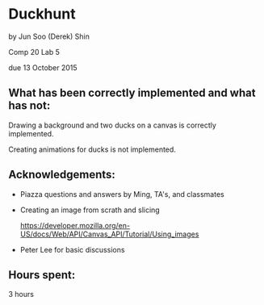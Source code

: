 # Duckhunt

by Jun Soo (Derek) Shin

Comp 20 Lab 5

due 13 October 2015

## What has been correctly implemented and what has not:

Drawing a background and two ducks on a canvas is correctly implemented.

Creating animations for ducks is not implemented.

## Acknowledgements: 

- Piazza questions and answers by Ming, TA's, and classmates

- Creating an image from scrath and slicing

  <https://developer.mozilla.org/en-US/docs/Web/API/Canvas_API/Tutorial/Using_images>

- Peter Lee for basic discussions

## Hours spent:

3 hours